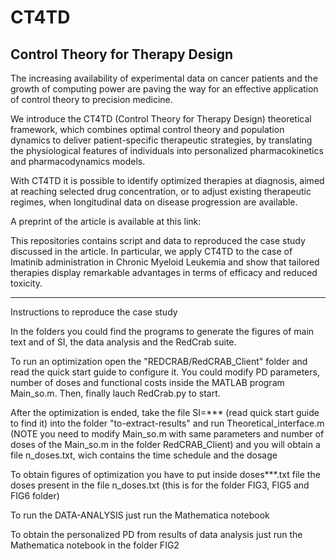 # CT4TD
Control Theory for Therapy Design
----------------------------------

The increasing availability of experimental data on cancer patients and the growth of computing power are paving the way for an effective application of control theory to precision medicine.

We introduce the CT4TD (Control Theory for Therapy Design) theoretical framework, which combines optimal control theory and population dynamics to deliver patient-specific therapeutic strategies, by translating the physiological features of individuals into personalized pharmacokinetics and pharmacodynamics models. 

With CT4TD it is possible to identify optimized therapies at diagnosis, aimed at reaching selected drug concentration, or to adjust existing therapeutic regimes, when longitudinal data on disease progression are available.  

A preprint of the article is available at this link: 

This repositories contains script and data to reproduced the case study discussed in the article. 
In particular, we apply CT4TD to the case of Imatinib administration in Chronic Myeloid Leukemia and show that tailored therapies display remarkable advantages in terms of efficacy and reduced toxicity.

----------------------------------
Instructions to reproduce the case study

In the folders you could find the programs to generate the figures of main text and of SI, the data analysis and the RedCrab suite.

To run an optimization open the "REDCRAB/RedCRAB_Client" folder and read the quick start guide to configure it. 
You could modify PD parameters, number of doses and functional costs inside the MATLAB program Main_so.m. Then, finally lauch RedCrab.py to start.

After the optimization is ended, take the file SI=*** (read quick start guide to find it) into the folder "to-extract-results" and run Theoretical_interface.m (NOTE you need to modify Main_so.m with same parameters and number of doses of the Main_so.m in the folder RedCRAB_Client) and you will obtain a file n_doses.txt, wich contains the time schedule and the dosage

To obtain figures of  optimization you have to put inside doses***.txt file the doses present in the file n_doses.txt (this is for the folder FIG3, FIG5 and FIG6 folder)

To run the DATA-ANALYSIS just run the Mathematica notebook

To obtain the personalized PD from results of data analysis just run the Mathematica notebook in the folder FIG2 




